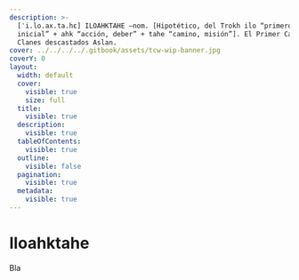 ```yaml
---
description: >-
  [ˈi.lo.ax.ta.hɛ] ILOAHKTAHE –nom. [Hipotético, del Trokh ilo “primero,
  inicial” + ahk “acción, deber” + tahe “camino, misión”]. El Primer Camino.
  Clanes descastados Aslan.
cover: ../../../../.gitbook/assets/tcw-wip-banner.jpg
coverY: 0
layout:
  width: default
  cover:
    visible: true
    size: full
  title:
    visible: true
  description:
    visible: true
  tableOfContents:
    visible: true
  outline:
    visible: false
  pagination:
    visible: true
  metadata:
    visible: true
---
```


# Iloahktahe

Bla
